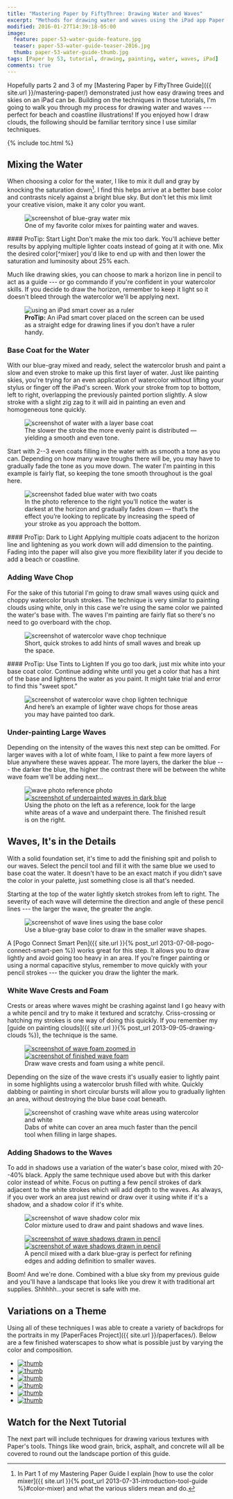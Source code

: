 ```yaml
---
title: "Mastering Paper by FiftyThree: Drawing Water and Waves"
excerpt: "Methods for drawing water and waves using the iPad app Paper by FiftyThree."
modified: 2016-01-27T14:39:18-05:00
image: 
  feature: paper-53-water-guide-feature.jpg
  teaser: paper-53-water-guide-teaser-2016.jpg
  thumb: paper-53-water-guide-thumb.jpg
tags: [Paper by 53, tutorial, drawing, painting, water, waves, iPad]
comments: true
---
```


Hopefully parts 2 and 3 of my [Mastering Paper by FiftyThree Guide]({{ site.url }}/mastering-paper/) demonstrated just how easy drawing trees and skies on an iPad can be. Building on the techniques in those tutorials, I'm going to walk you through my process for drawing water and waves --- perfect for beach and coastline illustrations! If you enjoyed how I draw clouds, the following should be familiar territory since I use similar techniques.

{% include toc.html %}

## Mixing the Water

When choosing a color for the water, I like to mix it dull and gray by knocking the saturation down[^mixer]. I find this helps arrive at a better base color and contrasts nicely against a bright blue sky. But don't let this mix limit your creative vision, make it any color you want.

<figure>
	<img src="{{ site.url }}/images/paper-53-water-color-mix.jpg" alt="screenshot of blue-gray water mix">
	<figcaption>One of my favorite color mixes for painting water and waves.</figcaption>
</figure>

<div class="notice--info" markdown="1">
#### ProTip: Start Light
Don't make the mix too dark. You'll achieve better results by applying multiple lighter coats instead of going at it with one. Mix the desired color[^mixer] you'd like to end up with and then lower the saturation and luminosity about 25% each.
</div>

[^mixer]: In Part 1 of my Mastering Paper Guide I explain [how to use the color mixer]({{ site.url }}{% post_url 2013-07-31-introduction-tool-guide %}#color-mixer) and what the various sliders mean and do.

Much like drawing skies, you can choose to mark a horizon line in pencil to act as a guide --- or go commando if you're confident in your watercolor skills. If you decide to draw the horizon, remember to keep it light so it doesn't bleed through the watercolor we'll be applying next.

<figure>
	<img src="{{ site.url }}/images/paper-53-smart-cover-rule.jpg" alt="using an iPad smart cover as a ruler">
	<figcaption><strong>ProTip:</strong> An iPad smart cover placed on the screen can be used as a straight edge for drawing lines if you don&rsquo;t have a ruler handy.</figcaption>
</figure>

### Base Coat for the Water

With our blue-gray mixed and ready, select the watercolor brush and paint a slow and even stroke to make up this first layer of water. Just like painting skies, you're trying for an even application of watercolor without lifting your stylus or finger off the iPad's screen. Work your stroke from top to bottom, left to right, overlapping the previously painted portion slightly. A slow stroke with a slight zig zag to it will aid in painting an even and homogeneous tone quickly.

<figure>
	<img src="{{ site.url }}/images/paper-53-water-base-coat.jpg" alt="screenshot of water with a layer base coat">
	<figcaption>The slower the stroke the more evenly paint is distributed &#8212; yielding a smooth and even tone.</figcaption>
</figure>

Start with 2--3 even coats filling in the water with as smooth a tone as you can. Depending on how many wave troughs there will be, you may have to gradually fade the tone as you move down. The water I'm painting in this example is fairly flat, so keeping the tone smooth throughout is the goal here.

<figure>
	<img src="{{ site.url }}/images/paper-53-water-fade-reference.jpg" alt="screenshot faded blue water with two coats">
	<figcaption>In the photo reference to the right you&rsquo;ll notice the water is darkest at the horizon and gradually fades down &#8212; that&rsquo;s the effect you&rsquo;re looking to replicate by increasing the speed of your stroke as you approach the bottom.</figcaption>
</figure>

<div class="notice--info" markdown="1">
#### ProTip: Dark to Light
Applying multiple coats adjacent to the horizon line and lightening as you work down will add dimension to the painting. Fading into the paper will also give you more flexibility later if you decide to add a beach or coastline.
</div>

### Adding Wave Chop

For the sake of this tutorial I'm going to draw small waves using quick and choppy watercolor brush strokes. The technique is very similar to painting clouds using white, only in this case we're using the same color we painted the water's base with. The waves I'm painting are fairly flat so there's no need to go overboard with the chop.

<figure>
	<img src="{{ site.url }}/images/paper-53-wave-chop-dark.jpg" alt="screenshot of watercolor wave chop technique">
	<figcaption>Short, quick strokes to add hints of small waves and break up the space.</figcaption>
</figure>

<div class="notice--info" markdown="1">
#### ProTip: Use Tints to Lighten
If you go too dark, just mix white into your base coat color. Continue adding white until you get a color that has a hint of the base and lightens the water as you paint. It might take trial and error to find this "sweet spot."
</div>

<figure>
	<img src="{{ site.url }}/images/paper-53-wave-chop-light.jpg" alt="screenshot of watercolor wave chop lighten technique">
	<figcaption>And here&rsquo;s an example of lighter wave chops for those areas you may have painted too dark.</figcaption>
</figure>

### Under-painting Large Waves

Depending on the intensity of the waves this next step can be omitted. For larger waves with a lot of white foam, I like to paint a few more layers of blue anywhere these waves appear. The more layers, the darker the blue --- the darker the blue, the higher the contrast there will be between the white wave foam we'll be adding next…

<figure class="half">
	<img src="{{ site.url }}/images/paper-53-waves-photo.jpg" alt="wave photo reference photo">
	<a href="{{ site.url }}/images/paper-53-waves-underpainting-lg.jpg"><img src="{{ site.url }}/images/paper-53-waves-underpainting.jpg" alt="screenshot of underpainted waves in dark blue"></a>
	<figcaption>Using the photo on the left as a reference, look for the large white areas of a wave and underpaint there. The finished result is on the right.</figcaption>
</figure>

## Waves, It's in the Details

With a solid foundation set, it's time to add the finishing spit and polish to our waves. Select the pencil tool and fill it with the same blue we used to base coat the water. It doesn't have to be an exact match if you didn't save the color in your palette, just something close is all that's needed.

Starting at the top of the water lightly sketch strokes from left to right. The severity of each wave will determine the direction and angle of these pencil lines --- the larger the wave, the greater the angle.

<figure>
	<img src="{{ site.url }}/images/paper-53-wave-lines-blue.jpg" alt="screenshot of wave lines using the base color">
	<figcaption>Use a blue-gray base color to draw in the smaller wave shapes.</figcaption>
</figure>

A [Pogo Connect Smart Pen]({{ site.url }}{% post_url 2013-07-08-pogo-connect-smart-pen %}) works great for this step. It allows you to draw lightly and avoid going too heavy in an area. If you're finger painting or using a normal capacitive stylus, remember to move quickly with your pencil strokes --- the quicker you draw the lighter the mark.

### White Wave Crests and Foam

Crests or areas where waves might be crashing against land I go heavy with a white pencil and try to make it textured and scratchy. Criss-crossing or hatching my strokes is one way of doing this quickly. If you remember my [guide on painting clouds]({{ site.url }}{% post_url 2013-09-05-drawing-clouds %}), the technique is the same.

<figure class="half">
	<a href="{{ site.url }}/images/paper-53-white-foam-detail-lg.jpg"><img src="{{ site.url }}/images/paper-53-white-foam-detail.jpg" alt="screenshot of wave foam zoomed in"></a>
	<a href="{{ site.url }}/images/paper-53-white-foam-lg.jpg"><img src="{{ site.url }}/images/paper-53-white-foam.jpg" alt="screenshot of finished wave foam"></a>
	<figcaption>Draw wave crests and foam using a white pencil.</figcaption>
</figure>

Depending on the size of the wave crests it's usually easier to lightly paint in some highlights using a watercolor brush filled with white. Quickly dabbing or painting in short circular bursts will allow you to gradually lighten an area, without destroying the blue base coat beneath.

<figure>
	<img src="{{ site.url }}/images/paper-53-wave-foam-brush.jpg" alt="screenshot of crashing wave white areas using watercolor and white">
	<figcaption>Dabs of white can cover an area much faster than the pencil tool when filling in large shapes.</figcaption>
</figure>

### Adding Shadows to the Waves

To add in shadows use a variation of the water's base color, mixed with 20--40% black. Apply the same technique used above but with this darker color instead of white. Focus on putting a few pencil strokes of dark adjacent to the white strokes which will add depth to the waves. As always, if you over work an area just rewind or draw over it using white if it's a shadow, and a shadow color if it's white.

<figure>
	<img src="{{ site.url }}/images/paper-53-wave-shadow-mix.jpg" alt="screenshot of wave shadow color mix">
	<figcaption>Color mixture used to draw and paint shadows and wave lines.</figcaption>
</figure>

<figure class="half">
	<a href="{{ site.url }}/images/paper-53-wave-shadows-zoom-lg.jpg"><img src="{{ site.url }}/images/paper-53-wave-shadows-zoom.jpg" alt="screenshot of wave shadows drawn in pencil"></a>
	<a href="{{ site.url }}/images/paper-53-wave-shadows-lg.jpg"><img src="{{ site.url }}/images/paper-53-wave-shadows.jpg" alt="screenshot of wave shadows drawn in pencil"></a>
	<figcaption>A pencil mixed with a dark blue-gray is perfect for refining edges and adding definition to smaller waves.</figcaption>
</figure>

Boom! And we're done. Combined with a blue sky from my previous guide and you'll have a landscape that looks like you drew it with traditional art supplies. Shhhhh...your secret is safe with me.

## Variations on a Theme

Using all of these techniques I was able to create a variety of backdrops for the portraits in my [PaperFaces Project]({{ site.url }}/paperfaces/). Below are a few finished waterscapes to show what is possible just by varying the color and composition.

<ul class="th-grid">
  <li><a href="{{ site.url }}{% post_url 2013-09-03-andrewbrewer-portrait %}"><img src="{{ site.url }}/images/paperfaces-andrewbrewer-twitter-150.jpg" alt="thumb" /></a></li>
  <li><a href="{{ site.url }}{% post_url 2013-07-29-sbrolins-portrait %}"><img src="{{ site.url }}/images/paperfaces-sbrolins-twitter-150.jpg" alt="thumb" /></a></li>
  <li><a href="{{ site.url }}{% post_url 2013-05-31-bradersk8r-portrait %}"><img src="{{ site.url }}/images/paperfaces-bradersk8r-twitter-150.jpg" alt="thumb" /></a></li>
  <li><a href="{{ site.url }}{% post_url 2013-05-08-iron-man-portrait %}"><img src="{{ site.url }}/images/paperfaces-iron-man-3-150.jpg" alt="thumb" /></a></li>
  <li><a href="{{ site.url }}{% post_url 2013-03-15-agentkyle-portrait %}"><img src="{{ site.url }}/images/paperfaces-agentkyle-twitter-150.jpg" alt="thumb" /></a></li>
  <li><a href="{{ site.url }}{% post_url 2013-01-25-jamesonroot-portrait %}"><img src="{{ site.url }}/images/paperfaces-jamesonroot-twitter-150.jpg" alt="thumb" /></a></li>
</ul>

## Watch for the Next Tutorial

The next part will include techniques for drawing various textures with Paper's tools. Things like wood grain, brick, asphalt, and concrete will all be covered to round out the landscape portion of this guide.

